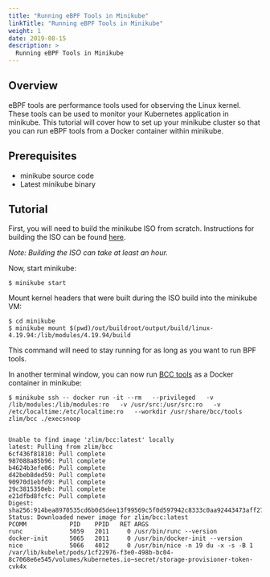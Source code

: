 ```yaml
---
title: "Running eBPF Tools in Minikube"
linkTitle: "Running eBPF Tools in Minikube"
weight: 1
date: 2019-08-15
description: >
  Running eBPF Tools in Minikube
---
```


## Overview

eBPF tools are performance tools used for observing the Linux kernel.
These tools can be used to monitor your Kubernetes application in minikube.
This tutorial will cover how to set up your minikube cluster so that you can run eBPF tools from a Docker container within minikube. 

## Prerequisites

- minikube source code
- Latest minikube binary

## Tutorial

First, you will need to build the minikube ISO from scratch.
Instructions for building the ISO can be found [here](../Contributing/iso.md).

_Note: Building the ISO can take at least an hour._

Now, start minikube:

```
$ minikube start
```

Mount kernel headers that were built during the ISO build into the minikube VM:

```
$ cd minikube
$ minikube mount $(pwd)/out/buildroot/output/build/linux-4.19.94:/lib/modules/4.19.94/build
```

This command will need to stay running for as long as you want to run BPF tools.

In another terminal window, you can now run [BCC tools](https://github.com/iovisor/bcc) as a Docker container in minikube:

```shell
$ minikube ssh -- docker run -it --rm   --privileged   -v /lib/modules:/lib/modules:ro   -v /usr/src:/usr/src:ro   -v /etc/localtime:/etc/localtime:ro   --workdir /usr/share/bcc/tools   zlim/bcc ./execsnoop


Unable to find image 'zlim/bcc:latest' locally
latest: Pulling from zlim/bcc
6cf436f81810: Pull complete 
987088a85b96: Pull complete 
b4624b3efe06: Pull complete 
d42beb8ded59: Pull complete 
90970d1ebfd9: Pull complete 
29c3815350eb: Pull complete 
e21dfbd8fcfc: Pull complete 
Digest: sha256:914bea8970535cd6b0d5dee13f99569c5f0d597942c8333c0aa92443473aff27
Status: Downloaded newer image for zlim/bcc:latest
PCOMM            PID    PPID   RET ARGS
runc             5059   2011     0 /usr/bin/runc --version
docker-init      5065   2011     0 /usr/bin/docker-init --version
nice             5066   4012     0 /usr/bin/nice -n 19 du -x -s -B 1 /var/lib/kubelet/pods/1cf22976-f3e0-498b-bc04-8c7068e6e545/volumes/kubernetes.io~secret/storage-provisioner-token-cvk4x
```
